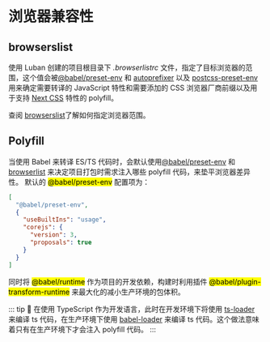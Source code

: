 # 浏览器兼容性

## browserslist

使用 Luban 创建的项目根目录下 *.browserlistrc* 文件，指定了目标浏览器的范围，这个值会被[@babel/preset-env](https://new.babeljs.io/docs/en/next/babel-preset-env.html) 和 [autoprefixer](https://github.com/postcss/autoprefixer) 以及
[postcss-preset-env](https://github.com/csstools/postcss-preset-env) 用来确定需要转译的 JavaScript
特性和需要添加的 CSS 浏览器厂商前缀以及用于支持 [Next CSS](https://cssnext.github.io/) 特性的 polyfill。

查阅 [browserslist](https://github.com/ai/browserslist)了解如何指定浏览器范围。

## Polyfill

当使用 Babel 来转译 ES/TS 代码时，会默认使用[@babel/preset-env](https://new.babeljs.io/docs/en/next/babel-preset-env.html) 和
[browserlist](https://github.com/ai/browserslist) 来决定项目打包时需求注入哪些 polyfill 代码，来垫平浏览器差异性。
默认的 <mark>@babel/preset-env</mark> 配置项为：

```json
[
  "@babel/preset-env",
  {
    "useBuiltIns": "usage",
    "corejs": {
      "version": 3,
      "proposals": true
    }
  }
]
```

同时将 <mark>@babel/runtime</mark> 作为项目的开发依赖，构建时利用插件 <mark>@babel/plugin-transform-runtime</mark> 来最大化的减小生产环境的包体积。

::: tip 🙋
在使用 TypeScript 作为开发语言，此时在开发环境下将使用 [ts-loader](https://www.npmjs.com/package/ts-loader) 来编译 ts 代码，在生产环境下使用 [babel-loader](https://www.npmjs.com/package/babel-loader) 来编译 ts 代码。这个做法意味着只有在生产环境下才会注入 polyfill 代码。
:::
